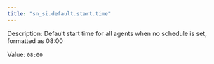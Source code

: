 ```yaml
---
title: "sn_si.default.start.time"
---
```


Description: Default start time for all agents when no schedule is set, formatted as 08:00

Value: `08:00`